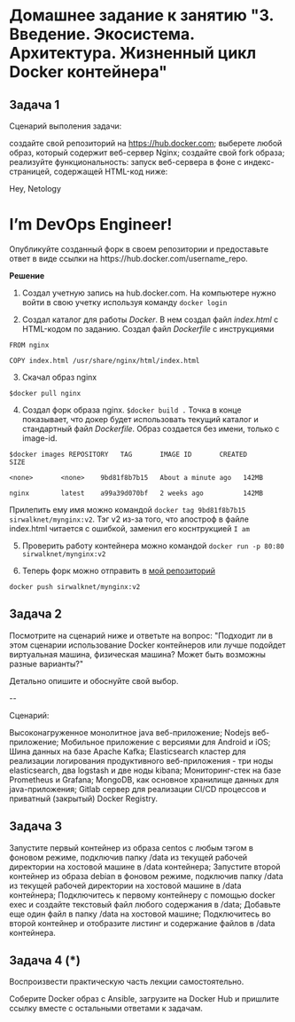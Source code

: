 # Домашнее задание к занятию "3. Введение. Экосистема. Архитектура. Жизненный цикл Docker контейнера"

## Задача 1

Сценарий выполения задачи:

создайте свой репозиторий на https://hub.docker.com;
выберете любой образ, который содержит веб-сервер Nginx;
создайте свой fork образа;
реализуйте функциональность: запуск веб-сервера в фоне с индекс-страницей, содержащей HTML-код ниже:
<html>
<head>
Hey, Netology
</head>
<body>
<h1>I’m DevOps Engineer!</h1>
</body>
</html>
Опубликуйте созданный форк в своем репозитории и предоставьте ответ в виде ссылки на https://hub.docker.com/username_repo.

**Решение**
1. Создал учетную запись на hub.docker.com. 
На компьютере нужно войти в свою учетку используя команду `docker login`

2. Создал каталог для работы _Docker_. В нем создал файл _index.html_ с HTML-кодом по заданию. Создал файл _Dockerfile_ c инструкциями

`FROM nginx`

`COPY index.html /usr/share/nginx/html/index.html`

3. Скачал образ nginx 

`$docker pull nginx`

4. Создал форк образа nginx.
`$docker build .` Точка в конце показывает, что докер будет использовать текущий каталог и стандартный файл _Dockerfile_. Образ создается без имени, только с image-id.

`$docker images
REPOSITORY   TAG       IMAGE ID       CREATED              SIZE`

`<none>       <none>    9bd81f8b7b15   About a minute ago   142MB`

`nginx        latest    a99a39d070bf   2 weeks ago          142MB`
 
Прилепить ему имя можно командой `docker tag 9bd81f8b7b15 sirwalknet/mynginx:v2`. Тэг v2 из-за того, что апостроф в файле index.html читается с ошибкой, заменил его коснтрукцией `I am`

5. Проверить работу контейнера можно командой `docker run -p 80:80 sirwalknet/mynginx:v2`

6. Теперь форк можно отправить в [мой репозиторий](https://hub.docker.com/layers/sirwalknet/mynginx/v2/images/sha256-8e13886fc22e812bf530f7d5109f5a5aca509a8a28ec3fc2f9f4c248faec53cd?context=repo)

`docker push sirwalknet/mynginx:v2`

## Задача 2

Посмотрите на сценарий ниже и ответьте на вопрос: "Подходит ли в этом сценарии использование Docker контейнеров или лучше подойдет виртуальная машина, физическая машина? Может быть возможны разные варианты?"

Детально опишите и обоснуйте свой выбор.

--

Сценарий:

Высоконагруженное монолитное java веб-приложение;
Nodejs веб-приложение;
Мобильное приложение c версиями для Android и iOS;
Шина данных на базе Apache Kafka;
Elasticsearch кластер для реализации логирования продуктивного веб-приложения - три ноды elasticsearch, два logstash и две ноды kibana;
Мониторинг-стек на базе Prometheus и Grafana;
MongoDB, как основное хранилище данных для java-приложения;
Gitlab сервер для реализации CI/CD процессов и приватный (закрытый) Docker Registry.

## Задача 3

Запустите первый контейнер из образа centos c любым тэгом в фоновом режиме, подключив папку /data из текущей рабочей директории на хостовой машине в /data контейнера;
Запустите второй контейнер из образа debian в фоновом режиме, подключив папку /data из текущей рабочей директории на хостовой машине в /data контейнера;
Подключитесь к первому контейнеру с помощью docker exec и создайте текстовый файл любого содержания в /data;
Добавьте еще один файл в папку /data на хостовой машине;
Подключитесь во второй контейнер и отобразите листинг и содержание файлов в /data контейнера.


## Задача 4 (*)

Воспроизвести практическую часть лекции самостоятельно.

Соберите Docker образ с Ansible, загрузите на Docker Hub и пришлите ссылку вместе с остальными ответами к задачам.

